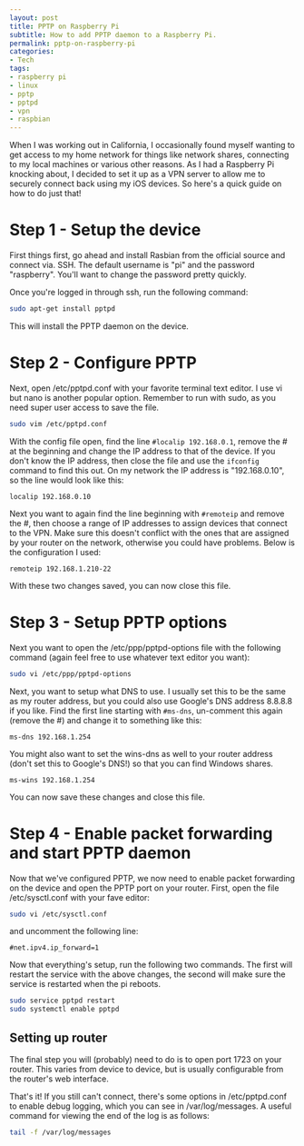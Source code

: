 ```yaml
---
layout: post
title: PPTP on Raspberry Pi
subtitle: How to add PPTP daemon to a Raspberry Pi.
permalink: pptp-on-raspberry-pi
categories:
- Tech
tags:
- raspberry pi
- linux
- pptp
- pptpd
- vpn
- raspbian
---
```

When I was working out in California, I occasionally found myself wanting to get access to my home network for things like network shares, connecting to my local machines or various other reasons. As I had a Raspberry Pi knocking about, I decided to set it up as a VPN server to allow me to securely connect back using my iOS devices. So here's a quick guide on how to do just that!

# Step 1 - Setup the device

First things first, go ahead and install Rasbian from the official source and connect via. SSH. The default username is "pi" and the password "raspberry". You'll want to change the password pretty quickly.

Once you're logged in through ssh, run the following command:

```bash
sudo apt-get install pptpd
```

This will install the PPTP daemon on the device.

# Step 2 - Configure PPTP

Next, open /etc/pptpd.conf with your favorite terminal text editor. I use vi but nano is another popular option. Remember to run with sudo, as you need super user access to save the file.

```bash
sudo vim /etc/pptpd.conf
```

With the config file open, find the line `#localip 192.168.0.1`, remove the # at the beginning and change the IP address to that of the device. If you don't know the IP address, then close the file and use the `ifconfig` command to find this out. On my network the IP address is "192.168.0.10", so the line would look like this:

```
localip 192.168.0.10
```

Next you want to again find the line beginning with `#remoteip` and remove the #, then choose a range of IP addresses to assign devices that connect to the VPN. Make sure this doesn't conflict with the ones that are assigned by your router on the network, otherwise you could have problems. Below is the configuration I used:

```
remoteip 192.168.1.210-22
```

With these two changes saved, you can now close this file.

# Step 3 - Setup PPTP options

Next you want to open the /etc/ppp/pptpd-options file with the following command (again feel free to use whatever text editor you want):

```bash
sudo vi /etc/ppp/pptpd-options
```

Next, you want to setup what DNS to use. I usually set this to be the same as my router address, but you could also use Google's DNS address 8.8.8.8 if you like. Find the first line starting with `#ms-dns`, un-comment this again (remove the #) and change it to something like this:

```
ms-dns 192.168.1.254
```

You might also want to set the wins-dns as well to your router address (don't set this to Google's DNS!) so that you can find Windows shares.

```
ms-wins 192.168.1.254
```

You can now save these changes and close this file.

# Step 4 - Enable packet forwarding and start PPTP daemon

Now that we've configured PPTP, we now need to enable packet forwarding on the device and open the PPTP port on your router. First, open the file /etc/sysctl.conf with your fave editor:

```bash
sudo vi /etc/sysctl.conf
```

and uncomment the following line:

```
#net.ipv4.ip_forward=1
```

Now that everything's setup, run the following two commands. The first will restart the service with the above changes, the second will make sure the service is restarted when the pi reboots.

```bash
sudo service pptpd restart
sudo systemctl enable pptpd
```

## Setting up router

The final step you will (probably) need to do is to open port 1723 on your router. This varies from device to device, but is usually configurable from the router's web interface.

That's it! If you still can't connect, there's some options in /etc/pptpd.conf to enable debug logging, which you can see in /var/log/messages. A useful command for viewing the end of the log is as follows:

```bash
tail -f /var/log/messages
```
